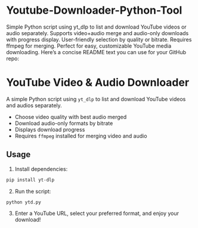 # Youtube-Downloader-Python-Tool
Simple Python script using yt_dlp to list and download YouTube videos or audio separately. Supports video+audio merge and audio-only downloads with progress display. User-friendly selection by quality or bitrate. Requires ffmpeg for merging. Perfect for easy, customizable YouTube media downloading.
Here’s a concise README text you can use for your GitHub repo:

# YouTube Video & Audio Downloader

A simple Python script using `yt_dlp` to list and download YouTube videos and audios separately.

* Choose video quality with best audio merged
* Download audio-only formats by bitrate
* Displays download progress
* Requires `ffmpeg` installed for merging video and audio

## Usage

1. Install dependencies:

```bash
pip install yt-dlp
```

2. Run the script:

```bash
python ytd.py
```

3. Enter a YouTube URL, select your preferred format, and enjoy your download!
